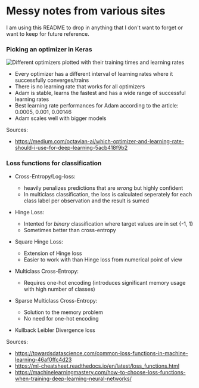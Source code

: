 # Messy notes from various sites

I am using this README to drop in anything that I don't want to forget or want to keep for future reference.

### Picking an optimizer in Keras

![Different optimizers plotted with their training times and learning rates](https://cdn-images-1.medium.com/max/1200/1*gUHTqcK1PYR1EfyYAiCrmQ.png)

* Every optimizer has a different interval of learning rates where it successfully converges/trains
* There is no learning rate that works for all optimizers
* Adam is stable, learns the fastest and has a wide range of successful learning rates
* Best learning rate performances for Adam according to the article: 0.0005, 0.001, 0.00146
* Adam scales well with bigger models

Sources:
* <https://medium.com/octavian-ai/which-optimizer-and-learning-rate-should-i-use-for-deep-learning-5acb418f9b2>

### Loss functions for classification

* Cross-Entropy/Log-loss:
	* heavily penalizes predictions that are *wrong* but highly confident
	* In multiclass classification, the loss is calculated seperately for each class label per observation and the result is sumed

* Hinge Loss:
	* Intented for _binary_ classification where target values are in set {-1, 1}
	* Sometimes better than cross-entropy

* Square Hinge Loss:
	* Extension of Hinge loss
	* Easier to work with than Hinge loss from numerical point of view

* Multiclass Cross-Entropy:
	* Requires one-hot encoding (introduces significant memory usage with high number of classes)

* Sparse Multiclass Cross-Entropy:
	* Solution to the memory problem
	* No need for one-hot encoding

* Kullback Leibler Divergence loss

Sources:
* <https://towardsdatascience.com/common-loss-functions-in-machine-learning-46af0ffc4d23>
* <https://ml-cheatsheet.readthedocs.io/en/latest/loss_functions.html>
* <https://machinelearningmastery.com/how-to-choose-loss-functions-when-training-deep-learning-neural-networks/>